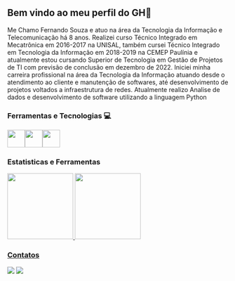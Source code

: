 ## Bem vindo ao meu perfil do GH👋
Me Chamo Fernando Souza e atuo na área da Tecnologia da Informação e Telecomunicação há 8 anos. 
Realizei curso Técnico Integrado em Mecatrônica em 2016-2017 na UNISAL, também cursei Técnico Integrado em Tecnologia da Informação em 2018-2019 na CEMEP Paulínia e atualmente estou cursando Superior de Tecnologia em Gestão de Projetos de TI com previsão de conclusão em dezembro de 2022.
Iniciei minha carreira profissional na área da Tecnologia da Informação atuando desde o atendimento ao cliente e manutenção de softwares, até desenvolvimento de projetos voltados a infraestrutura de redes. Atualmente realizo Analise de dados e desenvolvimento de software utilizando a linguagem Python 
  
 ### Ferramentas e Tecnologias :computer:
<img src="https://cdn.jsdelivr.net/gh/devicons/devicon/icons/mysql/mysql-original-wordmark.svg" width="40" height="40" /><img src="https://cdn.jsdelivr.net/gh/devicons/devicon/icons/python/python-original-wordmark.svg" width="40" height="40" /><img src="https://cdn.jsdelivr.net/gh/devicons/devicon/icons/java/java-original-wordmark.svg" width="40" height="40" />



### Estatisticas e Ferramentas
<div>
<a href="https://github.com/Fsouza7">
<img height="150em" src="https://github-readme-stats.vercel.app/api/top-langs/?username=Fsouza7&layout=compact&langs_count=7&theme=dracula"/>
<img height="150em" src="https://github-readme-stats.vercel.app/api?username=Fsouza7&show_icons=true&theme=dracula&include_all_commits=true&count_private=true"/>

          
</div>

### Contatos
<a href = "mailto:fernandoperrussi1996@gmail.com"><img src="https://img.shields.io/badge/Gmail-D14836?style=for-the-badge&logo=gmail&logoColor=white" target="_blank"></a>
<a href="https://www.linkedin.com/in/fernando-perrussi-s-souza-862b48140" target="_blank"><img src="https://img.shields.io/badge/-LinkedIn-%230077B5?style=for-the-badge&logo=linkedin&logoColor=white" target="_blank"></a>
          
